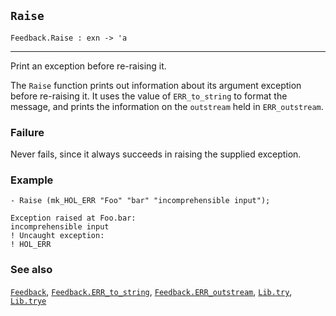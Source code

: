 ## `Raise`

``` hol4
Feedback.Raise : exn -> 'a
```

------------------------------------------------------------------------

Print an exception before re-raising it.

The `Raise` function prints out information about its argument exception
before re-raising it. It uses the value of `ERR_to_string` to format the
message, and prints the information on the `outstream` held in
`ERR_outstream`.

### Failure

Never fails, since it always succeeds in raising the supplied exception.

### Example

``` hol4
- Raise (mk_HOL_ERR "Foo" "bar" "incomprehensible input");

Exception raised at Foo.bar:
incomprehensible input
! Uncaught exception:
! HOL_ERR
```

### See also

[`Feedback`](#Feedback),
[`Feedback.ERR_to_string`](#Feedback.ERR_to_string),
[`Feedback.ERR_outstream`](#Feedback.ERR_outstream),
[`Lib.try`](#Lib.try), [`Lib.trye`](#Lib.trye)
